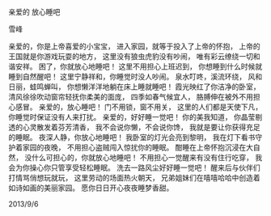 亲爱的 放心睡吧

雪峰


亲爱的，你是上帝喜爱的小宝宝，
进入家园，就等于投入了上帝的怀抱，
上帝的王国就是你游戏玩耍的地方，
这里没有狼虫虎豹没有吵闹，
唯有彩云缭绕一切和谐安祥。
困了，你就放心地睡吧！
这里不用担心上班迟到，
你想睡到什么时候就睡到自然醒吧！
这里宁静祥和，你睡觉时没人吵闹。
泉水叮咚，溪流环绕，
风和日丽，蛙鸣蝉叫，
你想懒洋洋地躺在床上睡就睡吧！
霞光映红了你洁净的卧室，
清风徐徐吹动窗帘轻抚你柔美的面庞，
四季如春气候宜人，
胳膊伸在被外不用担心感冒。
亲爱的，放心睡吧！
门不用锁，窗不用关，
这里的人们都是天使下凡，
你睡觉时保证没有人来打扰。
亲爱的，好好睡一觉吧！
你的美我知道，
你晶莹剔透的心灵散发着芬芳清香，
我不会说你懒，不会说你馋，
我就是要让你获得充足的睡眠。
夜深人静，你放心地睡吧！
我卧室的灯光会亮到黎明，
我在灯下看书守护着家园的夜晚，
不用担心盗贼闯入惊扰你的睡眠。
酣睡在上帝怀抱沉浸在大自然，
没什么可担心的，你就放心地睡吧！
不用担心一觉醒来有没有住行吃穿，
我会为你操心你只管享受轻松睡眠。
洗去一路风尘好好睡一觉吧！
醒来后与伙伴们打情骂俏想玩就玩，
这里劳动的场面热火朝天，
兄弟姐妹们在嘻嘻哈哈中创造着如诗如画的美丽家园。
愿你日日开心夜夜睡梦香甜。

2013/9/6



